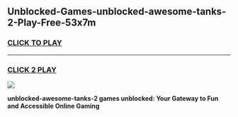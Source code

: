 
## Unblocked-Games-unblocked-awesome-tanks-2-Play-Free-53x7m
<h3>
<a href="https://premium76.site?title=unblocked-awesome-tanks-2&ref=17A">CLICK TO PLAY</a></h3>
<hr>

<h3>
<a href="https://premium76.site?title=unblocked-awesome-tanks-2&ref=17A">CLICK 2 PLAY</a>
  
</h3>

<a href="https://premium76.site?title=unblocked-awesome-tanks-2&ref=17A"><img src="https://clearcache.store/games.png"></a>


**unblocked-awesome-tanks-2 games unblocked: Your Gateway to Fun and Accessible Online Gaming**
